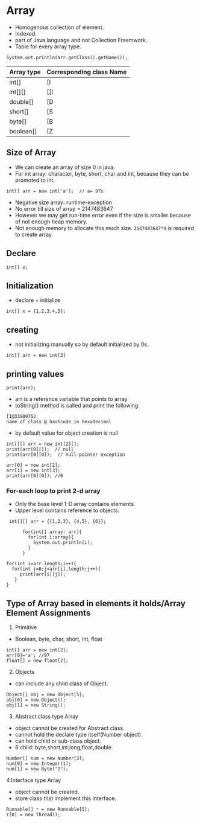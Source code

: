 # Array
- Homogenous collection of element.
- Indexed.
- part of Java language and not Collection Fraemwork.
- Table for every array type.

```
System.out.println(arr.getClass().getName());
```
| Array type | Corresponding class Name|
|----------|-----------|
| int[] | [I|
|int[][]|[[I|
| double[]|[D|
|short[]|[S|
|byte[]|[B|
|boolean[]|[Z|

## Size of Array
- We can create an array of size 0 in java.
- For int array: character, byte, short, char and int, because they can be promoted to int.
```
int[] arr = new int['a'];  // a= 97s
```
- Negative size array: runtime-exception
- No error till size of array = 2147483647
- However we may get run-time error even if the size is smaller because of not enough heap memory.
- Not enough memory to allocate this much size. ```2147483647*4``` is required to create array. 

## Declare
```
int[] x;
```

## Initialization
- declare + initialize
```
int[] x = {1,2,3,4,5};
```

## creating
- not initializing manually so by default initialized by 0s.
```
int[] arr = new int[3]
```

## printing values
```
print(arr);
```
- arr is a reference variable that points to array
- toString() method is called and print the following:
```
[I@33909752
name of class @ hashcode in hexadecimal
```
- by default value for object creation is null
```
int[][] arr = new int[2][];
print(arr[0][]);  // null
print(arr[0][0]);  // null-pointer exception

arr[0] = new int[2];
arr[1] = new int[3];
print(arr[0][0]); //0
```

### For-each loop to print 2-d array
- Only the base level 1-D array contains elements.
- Upper level contains reference to objects.
```
 int[][] arr = {{1,2,3}, {4,5}, {6}};
      
      for(int[] array: arr){
        for(int i:array){
          System.out.println(i);
        }
      }

for(int i=arr.length;i++){
  for(int j=0;j<arr[i].length;j++){
     print(arr[i][j]);
   }
}
```
## Type of Array based in elements it holds/Array Element Assignments
1. Primitive 
- Boolean, byte, char, short, int, float
```
int[] arr = new int[2];
arr[0]='a'; //97
float[] = new float[2];
```
2. Objects
- can include any child class of Object.
```
Object[] obj = new Object[5];
obj[0] = new Object();
obj[1] = new String();
```
3. Abstract class type Array
- object cannot be created for Abstract class.
- cannot hold the declare type itself(Number object).
- can hold child or sub-class object.
- 6 child: byte,short,int,long,float,double.
```
Number[] num = new Number[3];
num[0] = new Integer(1);
num[1] = new Byte("2");
```
4.Interface type Array
- object cannot be created.
- store class that implement this interface.
```
Runnable[] r = new Runnable[5];
r[0] = new Thread();
```
